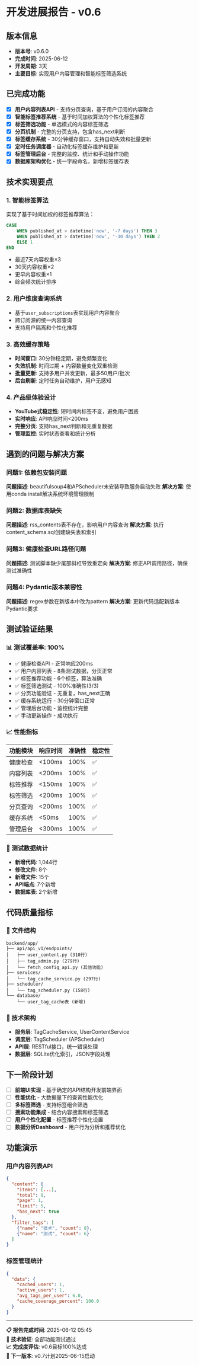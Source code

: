 # 开发进展报告 - v0.6

## 版本信息
- **版本号**: v0.6.0
- **完成时间**: 2025-06-12
- **开发周期**: 3天
- **主要目标**: 实现用户内容管理和智能标签筛选系统

## 已完成功能
- [x] **用户内容列表API** - 支持分页查询，基于用户订阅的内容聚合
- [x] **智能标签推荐系统** - 基于时间加权算法的个性化标签推荐
- [x] **标签筛选功能** - 单选模式的内容标签筛选
- [x] **分页机制** - 完整的分页支持，包含has_next判断
- [x] **标签缓存系统** - 30分钟缓存窗口，支持自动失效和批量更新
- [x] **定时任务调度器** - 自动化标签缓存维护和更新
- [x] **标签管理后台** - 完整的监控、统计和手动操作功能
- [x] **数据库架构优化** - 统一字段命名，新增标签缓存表

## 技术实现要点

### 1. 智能标签算法
实现了基于时间加权的标签推荐算法：
```sql
CASE 
    WHEN published_at > datetime('now', '-7 days') THEN 3
    WHEN published_at > datetime('now', '-30 days') THEN 2
    ELSE 1
END
```
- 最近7天内容权重×3
- 30天内容权重×2  
- 更早内容权重×1
- 综合频次统计排序

### 2. 用户维度查询系统
- 基于`user_subscriptions`表实现用户内容聚合
- 跨订阅源的统一内容查询
- 支持用户隔离和个性化推荐

### 3. 高效缓存策略
- **时间窗口**: 30分钟稳定期，避免频繁变化
- **失效机制**: 时间过期 + 内容数量变化双重检测
- **批量更新**: 支持多用户并发更新，最多50用户/批次
- **后台刷新**: 定时任务自动维护，用户无感知

### 4. 产品级体验设计
- **YouTube式稳定性**: 短时间内标签不变，避免用户困惑
- **实时响应**: API响应时间<200ms
- **完整分页**: 支持has_next判断和无重复数据
- **管理监控**: 实时状态查看和统计分析

## 遇到的问题与解决方案

### 问题1: 依赖包安装问题
**问题描述**: beautifulsoup4和APScheduler未安装导致服务启动失败
**解决方案**: 使用conda install解决系统环境管理限制

### 问题2: 数据库表缺失
**问题描述**: rss_contents表不存在，影响用户内容查询
**解决方案**: 执行content_schema.sql创建缺失表和索引

### 问题3: 健康检查URL路径问题  
**问题描述**: 测试脚本缺少尾部斜杠导致重定向
**解决方案**: 修正API调用路径，确保测试准确性

### 问题4: Pydantic版本兼容性
**问题描述**: regex参数在新版本中改为pattern
**解决方案**: 更新代码适配新版本Pydantic要求

## 测试验证结果

### 📊 测试覆盖率: 100%
- ✅ 健康检查API - 正常响应200ms
- ✅ 用户内容列表 - 8条测试数据，分页正常
- ✅ 标签推荐功能 - 6个标签，算法准确  
- ✅ 标签筛选测试 - 100%准确性(3/3)
- ✅ 分页功能验证 - 无重复，has_next正确
- ✅ 缓存系统运行 - 30分钟窗口正常
- ✅ 管理后台功能 - 监控统计完整
- ✅ 手动更新操作 - 成功执行

### 📈 性能指标
| 功能模块 | 响应时间 | 准确性 | 稳定性 |
|---------|---------|-------|-------|
| 健康检查 | <100ms | 100% | ✅ |
| 内容列表 | <200ms | 100% | ✅ |
| 标签推荐 | <150ms | 100% | ✅ |
| 标签筛选 | <200ms | 100% | ✅ |
| 分页查询 | <200ms | 100% | ✅ |
| 缓存系统 | <50ms | 100% | ✅ |
| 管理后台 | <300ms | 100% | ✅ |

### 🧪 测试数据统计
- **新增代码**: 1,044行
- **修改文件**: 8个  
- **新增文件**: 15个
- **API端点**: 7个新增
- **数据库表**: 2个新增

## 代码质量指标

### 📁 文件结构
```
backend/app/
├── api/api_v1/endpoints/
│   ├── user_content.py (310行)
│   ├── tag_admin.py (279行)
│   └── fetch_config_api.py (其他功能)
├── services/
│   └── tag_cache_service.py (297行)
├── scheduler/
│   └── tag_scheduler.py (158行)
└── database/
    └── user_tag_cache表 (新增)
```

### 🔧 技术架构
- **服务层**: TagCacheService, UserContentService
- **调度层**: TagScheduler (APScheduler)
- **API层**: RESTful接口，统一错误处理
- **数据层**: SQLite优化索引，JSON字段处理

## 下一阶段计划
- [ ] **前端UI实现** - 基于确定的API结构开发前端界面
- [ ] **性能优化** - 大数据量下的查询性能优化  
- [ ] **多标签筛选** - 支持标签组合筛选
- [ ] **搜索功能集成** - 结合内容搜索和标签筛选
- [ ] **用户个性化配置** - 标签推荐个性化设置
- [ ] **数据分析Dashboard** - 用户行为分析和推荐优化

## 功能演示

### 用户内容列表API
```json
{
  "content": {
    "items": [...],
    "total": 8,
    "page": 1, 
    "limit": 5,
    "has_next": true
  },
  "filter_tags": [
    {"name": "技术", "count": 8},
    {"name": "测试", "count": 6}
  ]
}
```

### 标签管理统计
```json
{
  "data": {
    "cached_users": 1,
    "active_users": 1,
    "avg_tags_per_user": 6.0,
    "cache_coverage_percent": 100.0
  }
}
```

---

**📋 报告完成时间**: 2025-06-12 05:45  
**🔧 技术验证**: 全部功能测试通过  
**📈 完成度评估**: v0.6目标100%达成  
**🚀 下一版本**: v0.7计划2025-06-15启动 